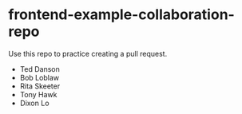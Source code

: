 # frontend-example-collaboration-repo
Use this repo to practice creating a pull request.

* Ted Danson
* Bob Loblaw
* Rita Skeeter
* Tony Hawk
* Dixon Lo